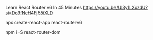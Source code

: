 Learn React Router v6 In 45 Minutes
https://youtu.be/Ul3y1LXxzdU?si=Do9fNeH4Fj55iXLD

npx create-react-app react-routerv6

npm i -S react-router-dom
